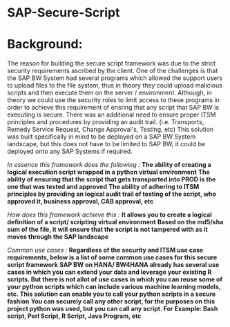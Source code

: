 # SAP-Secure-Script

# Background: 

The reason for building the secure script framework was due to the strict security requirements ascribed by the client. One of the challenges is that the SAP BW System had several programs which allowed the support users to upload files to the file system, thus in theory they could upload malicious scripts and then execute them on the server / environment.
Although, in theory we could use the security roles to limit access to these programs in order to achieve this requirement of ensring that any script that SAP BW is executing is secure. There was an additional need to ensure proper ITSM principles and procedures by providing an audit trail. (i.e. Transports, Remedy Service Request, Change Approval's, Testing, etc)
This solution was built specifically in mind to be deployed on a SAP BW System landscape, but this does not have to be limited to SAP BW, it could be deployed onto any SAP Systems if required. 


*In essence this framework does the following :*
**The ability of creating a logical execution script wrapped in a python virtual environment**
**The ability of ensuring that the script that gets transported into PROD is the one that was tested and approved**
**The ability of adhering to ITSM principles by providing an logical audit trail of testing of the script, who approved it, business approval, CAB approval, etc**

*How does this framework achieve this :*
**It allows you to create a logical definition of a script/ scripting virtual environment**
**Based on the md5/sha sum of the file, it will ensure that the script is not tampered with as it moves through the SAP landscape** 

*Common use cases :*
**Regardless of the security and ITSM use case requirements, below is a list of some common use cases for this secure script framework** 
**SAP BW on HANA/ BW4HANA already has several use cases in which you can extend your data and leverage your existing R scripts. But there is not allot of use cases in which you can reuse some of your python scripts which can include various machine learning models, etc. This solution can enable you to call your python scripts in a secure fashion** 
**You can securely call any other script, for the purposes on this project python was used, but you can call any script. For Example: Bash script, Perl Script, R Script, Java Program, etc** 



